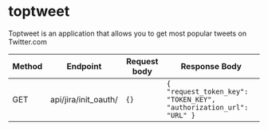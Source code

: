 # toptweet
Toptweet is an application that allows you to get most popular tweets on Twitter.com


| Method   | Endpoint             | Request body | Response Body                                                          |
| -------- | -------------------- | ------------ | ---------------------------------------------------------------------- |
| GET      | api/jira/init_oauth/ | ```{}```     | ```{ "request_token_key": "TOKEN_KEY", "authorization_url": "URL" }``` |

